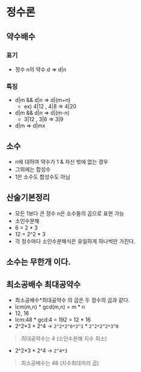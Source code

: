 # 정수론

## 약수배수

### 표기
- 정수 n의 약수 d => d|n

### 특징
- d|m && d|n => d|(m+n)
    - ex) 4|12 , 4|8 => 4|20
- d|m && d|n => d|(m-n)
    - 3|12 , 3|6 => 3|9
- d|m => d|mx

## 소수
- n에 대하여 약수가 1 & 자신 밖에 없는 경우
- 그외에는 합성수
- 1은 소수도 합성수도 아님

## 산술기본정리
- 모든 1보다 큰 정수 n은 소수들의 곱으로 표현 가능
- 소인수분해
- 6 = 2 * 3
- 12 = 2^2 * 3
- 각 정수마다 소인수분해식은 유일하게 하나씩만 가진다.

## 소수는 무한개 이다.

## 최소공배수 최대공약수
- 최소공배수*최대공약수 의 곱은 두 정수의 곱과 같다.
- lcm(m,n) * gcd(m,n) = m * n
- 12, 16
- lcm:48 * gcd:4 = 192 = 12 * 16
- 2^2*3 * 2^4 -> `2^2*2^0*3^1` * `2^2*2^2*3^0` 
> 최대공약수는 4 (소인수분해 지수 최소)
- 2^2*3 * 2^4 -> `2^4*3`
> 최소공배수는 48 (지수최대끼리 곱)



